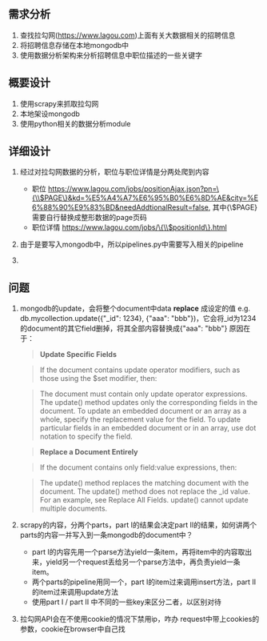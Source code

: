 ## 需求分析 ##

 1. 查找拉勾网(https://www.lagou.com)上面有关大数据相关的招聘信息
 2. 将招聘信息存储在本地mongodb中
 3. 使用数据分析架构来分析招聘信息中职位描述的一些关键字


## 概要设计 ##

 1. 使用scrapy来抓取拉勾网
 2. 本地架设mongodb
 3. 使用python相关的数据分析module


## 详细设计 ##

 1. 经过对拉勾网数据的分析，职位与职位详情是分两处爬到内容
    - 职位
        https://www.lagou.com/jobs/positionAjax.json?pn=\{\\$PAGE\}&kd=%E5%A4%A7%E6%95%B0%E6%8D%AE&city=%E6%88%90%E9%83%BD&needAddtionalResult=false, 其中\{\\$PAGE\}需要自行替换成整形数据的page页码
    - 职位详情
        https://www.lagou.com/jobs/\{\\$positionId\}.html
 
 2. 由于是要写入mongodb中，所以pipelines.py中需要写入相关的pipeline

 3. 
 

## 问题 ##

 1. mongodb的update，会将整个document中data **replace** 成设定的值
 e.g. db.mycollection.update({"_id": 1234}, {"aaa": "bbb"})，它会将_id为1234的document的其它field删掉，将其全部内容替换成{"aaa": "bbb"}
原因在于：

    > **Update Specific Fields**

    > If the <update> document contains update operator modifiers, such as those using the $set modifier, then:

    > The <update> document must contain only update operator expressions.
The update() method updates only the corresponding fields in the document.
To update an embedded document or an array as a whole, specify the replacement value for the field. To update particular fields in an embedded document or in an array, use dot notation to specify the field.

    > **Replace a Document Entirely**

    > If the <update> document contains only field:value expressions, then:

    > The update() method replaces the matching document with the <update> document. The update() method does not replace the _id value. For an example, see Replace All Fields.
update() cannot update multiple documents.

 2. scrapy的内容，分两个parts，part I的结果会决定part II的结果，如何讲两个parts的内容一并写入到一条mongodb的document中？
    - part I的内容先用一个parse方法yield一条item，再将item中的内容取出来，yield另一个request丢给另一个parse方法中，再负责yield一条item。
    - 两个parts的pipeline用同一个，part I的item过来调用insert方法，part II的item过来调用update方法
    - 使用part I / part II 中不同的一些key来区分二者，以区别对待

 3. 拉勾网API会在不使用cookie的情况下禁用ip，咋办
 request中带上cookies的参数，cookie在browser中自己找
